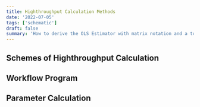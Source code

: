 ```yaml
---
title: Highthroughput Calculation Methods
date: '2022-07-05'
tags: ['schematic']
draft: false
summary: 'How to derive the OLS Estimator with matrix notation and a tour of math typesetting using markdown with the help of KaTeX.'
---
```


## Schemes of Highthroughput Calculation


## Workflow Program


## Parameter Calculation
